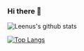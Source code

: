 ### Hi there 👋
![Leenus's github stats](https://github-readme-stats.vercel.app/api?username=leenusdarnal&show_icons=true&theme=radical)

[![Top Langs](https://github-readme-stats.vercel.app/api/top-langs/?username=leenusdarnal)](https://github.com/leenusdarnal/github-readme-stats)

<!--
**leenusdarnal/leenusdarnal** is a ✨ _special_ ✨ repository because its `README.md` (this file) appears on your GitHub profile.

Here are some ideas to get you started:

- 🔭 I’m currently working on ...
- 🌱 I’m currently learning ...
- 👯 I’m looking to collaborate on ...
- 🤔 I’m looking for help with ...
- 💬 Ask me about ...
- 📫 How to reach me: ...
- 😄 Pronouns: ...
- ⚡ Fun fact: ...
-->
